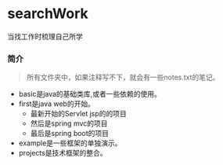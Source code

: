 # searchWork
当找工作时梳理自己所学


### 简介

> 所有文件夹中，如果注释写不下，就会有一些notes.txt的笔记。

- basic是java的基础类库,或者一些依赖的使用。
- first是java web的开始。
  - 最新开始的Servlet jsp的的项目
  - 然后是spring mvc的项目
  - 最后是spring boot的项目
- example是一些框架的单独演示。
- projects是技术框架的整合。



